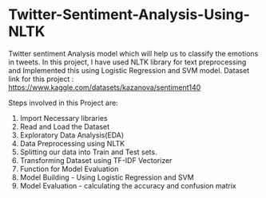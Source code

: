 # Twitter-Sentiment-Analysis-Using-NLTK
Twitter sentiment Analysis model which will help us to classify the emotions in tweets. In this project, I have used NLTK library for text preprocessing and Implemented this using Logistic Regression and SVM model.
Dataset link for this project : https://www.kaggle.com/datasets/kazanova/sentiment140

Steps involved in this Project are:
1) Import Necessary libraries
2) Read and Load the Dataset
3) Exploratory Data Analysis(EDA)
4) Data Preprocessing using NLTK
5) Splitting our data into Train and Test sets.
6) Transforming Dataset using TF-IDF Vectorizer
7) Function for Model Evaluation
8) Model Building - Using Logistic Regression and SVM
9) Model Evaluation - calculating the accuracy and confusion matrix
